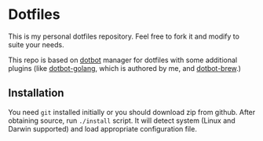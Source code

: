 Dotfiles
========

This is my personal dotfiles repository. Feel free to fork it and modify to
suite your needs.

This repo is based on [dotbot](https://github.com/anishathalye/dotbot) manager
for dotfiles with some additional plugins (like 
[dotbot-golang](https://github.com/delicb/dotbot-golang), which is authored by me,
and [dotbot-brew](https://github.com/d12frosted/dotbot-brew).)

Installation
------------
You need `git` installed initially or you should download zip from github.
After obtaining source, run `./install` script. It will detect system (Linux
and Darwin supported) and load appropriate configuration file.
